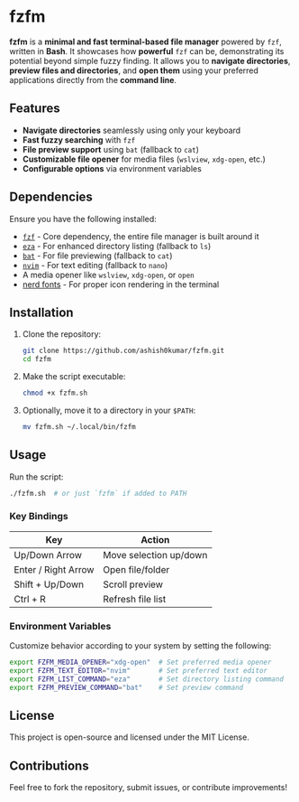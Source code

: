 # fzfm

**fzfm** is a **minimal and fast terminal-based file manager** powered by `fzf`,
written in **Bash**. It showcases how **powerful** `fzf` can be, demonstrating
its potential beyond simple fuzzy finding. It allows you to **navigate
directories**, **preview files and directories**, and **open them** using your
preferred applications directly from the **command line**.

## Features

- **Navigate directories** seamlessly using only your keyboard
- **Fast fuzzy searching** with `fzf`
- **File preview support** using `bat` (fallback to `cat`)
- **Customizable file opener** for media files (`wslview`, `xdg-open`, etc.)
- **Configurable options** via environment variables

## Dependencies

Ensure you have the following installed:

- [`fzf`](https://github.com/junegunn/fzf) - Core dependency, the entire file
  manager is built around it
- [`eza`](https://github.com/eza-community/eza) - For enhanced directory listing
  (fallback to `ls`)
- [`bat`](https://github.com/sharkdp/bat) - For file previewing (fallback to
  `cat`)
- [`nvim`](https://github.com/neovim/neovim) - For text editing (fallback to
  `nano`)
- A media opener like `wslview`, `xdg-open`, or `open`
- [nerd fonts](https://www.nerdfonts.com/) - For proper icon rendering in the
  terminal

## Installation

1. Clone the repository:
   ```bash
   git clone https://github.com/ashish0kumar/fzfm.git
   cd fzfm
   ```
2. Make the script executable:
   ```bash
   chmod +x fzfm.sh
   ```
3. Optionally, move it to a directory in your `$PATH`:
   ```bash
   mv fzfm.sh ~/.local/bin/fzfm
   ```

## Usage

Run the script:

```bash
./fzfm.sh  # or just `fzfm` if added to PATH
```

### Key Bindings

| **Key**             | **Action**             |
| ------------------- | ---------------------- |
| Up/Down Arrow       | Move selection up/down |
| Enter / Right Arrow | Open file/folder       |
| Shift + Up/Down     | Scroll preview         |
| Ctrl + R            | Refresh file list      |

### Environment Variables

Customize behavior according to your system by setting the following:

```bash
export FZFM_MEDIA_OPENER="xdg-open"  # Set preferred media opener
export FZFM_TEXT_EDITOR="nvim"       # Set preferred text editor
export FZFM_LIST_COMMAND="eza"       # Set directory listing command
export FZFM_PREVIEW_COMMAND="bat"    # Set preview command
```

## License

This project is open-source and licensed under the MIT License.

## Contributions

Feel free to fork the repository, submit issues, or contribute improvements!
